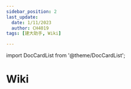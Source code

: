 ```yaml
---
sidebar_position: 2
last_update:
  date: 1/11/2023
  author: CH4019
tags: [建大助手, Wiki]

---
```

import DocCardList from '@theme/DocCardList';

# Wiki

<DocCardList />
